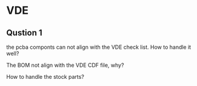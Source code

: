 # VDE

## Qustion 1

the pcba componts can not align with the VDE check list. How to handle it well?

The BOM not align with the VDE CDF file, why?

How to handle the stock parts?
